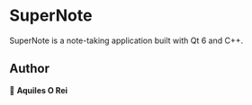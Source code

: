 # SuperNote

SuperNote is a note-taking application built with Qt 6 and C++. 
## Author

👤 **Aquiles O Rei**
